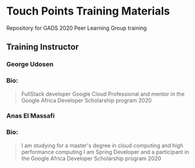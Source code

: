 # Touch Points Training Materials
Repository for GADS 2020 Peer Learning Group training


## Training Instructor

### George Udosen
### Bio:
> FullStack developer
> Google Cloud Professional and mentor in the Google Africa Developer Scholarship program 2020

### Anas El Massafi

### Bio:

> I am studying for a master's degree in cloud computing and high performance computing
> I am Spring Developer and a participant in the Google Africa Developer Scholarship program 2020 
